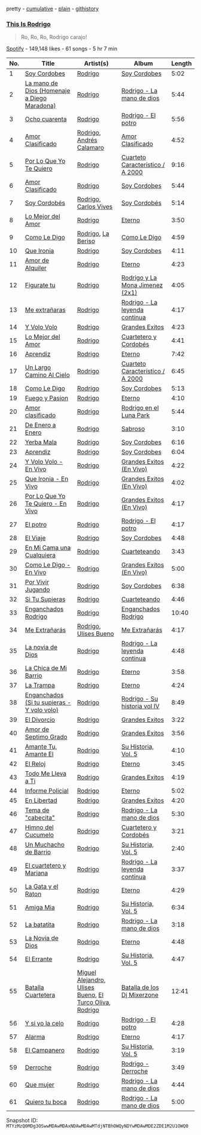 pretty - [cumulative](/playlists/cumulative/37i9dQZF1DX03IosU2q8j1.md) - [plain](/playlists/plain/37i9dQZF1DX03IosU2q8j1) - [githistory](https://github.githistory.xyz/mackorone/spotify-playlist-archive/blob/main/playlists/plain/37i9dQZF1DX03IosU2q8j1)

### [This Is Rodrigo](https://open.spotify.com/playlist/37i9dQZF1DX03IosU2q8j1)

> Ro, Ro, Ro, Rodrigo carajo!

[Spotify](https://open.spotify.com/user/spotify) - 149,148 likes - 61 songs - 5 hr 7 min

| No. | Title | Artist(s) | Album | Length |
|---|---|---|---|---|
| 1 | [Soy Cordobes](https://open.spotify.com/track/5wG4J1UECH0c42YhMhSkcS) | [Rodrigo](https://open.spotify.com/artist/235Vf4hkmwvxjVEMuCbRxm) | [Soy Cordobes](https://open.spotify.com/album/20PWLBvxLIh1mo0Cq4tek3) | 5:02 |
| 2 | [La mano de Dios \(Homenaje a Diego Maradona\)](https://open.spotify.com/track/5s8onl5Lw5q1AijP5BUm7G) | [Rodrigo](https://open.spotify.com/artist/235Vf4hkmwvxjVEMuCbRxm) | [Rodrigo \- La mano de dios](https://open.spotify.com/album/4932NIvwgNL5iUY6Vx5xG5) | 5:44 |
| 3 | [Ocho cuarenta](https://open.spotify.com/track/2wcIn5fYUBBdbuqRRJDWRD) | [Rodrigo](https://open.spotify.com/artist/235Vf4hkmwvxjVEMuCbRxm) | [Rodrigo \- El potro](https://open.spotify.com/album/790Iky5B8XDGflaJkhJvY8) | 5:56 |
| 4 | [Amor Clasificado](https://open.spotify.com/track/570v6ASSCPGeBPmvIkuln6) | [Rodrigo](https://open.spotify.com/artist/235Vf4hkmwvxjVEMuCbRxm), [Andrés Calamaro](https://open.spotify.com/artist/3tAICgiSR5PfYY4B8qsoAU) | [Amor Clasificado](https://open.spotify.com/album/6rqRMD4QJnkDcSK12RQylI) | 4:52 |
| 5 | [Por Lo Que Yo Te Quiero](https://open.spotify.com/track/4CffX0HNwF5Mkioh6kAm0L) | [Rodrigo](https://open.spotify.com/artist/235Vf4hkmwvxjVEMuCbRxm) | [Cuarteto Característico / A 2000](https://open.spotify.com/album/2qu5LbDlNhfopUXaLyVgT3) | 9:16 |
| 6 | [Amor Clasificado](https://open.spotify.com/track/5MK642wCaNr9hRDZ3kWyDX) | [Rodrigo](https://open.spotify.com/artist/235Vf4hkmwvxjVEMuCbRxm) | [Soy Cordobes](https://open.spotify.com/album/20PWLBvxLIh1mo0Cq4tek3) | 5:44 |
| 7 | [Soy Cordobés](https://open.spotify.com/track/1jJ6OaUu1suh9XLERl2cf6) | [Rodrigo](https://open.spotify.com/artist/235Vf4hkmwvxjVEMuCbRxm), [Carlos Vives](https://open.spotify.com/artist/4vhNDa5ycK0ST968ek7kRr) | [Soy Cordobés](https://open.spotify.com/album/2jLMR6wpMR1OX3GSgr0qOD) | 5:14 |
| 8 | [Lo Mejor del Amor](https://open.spotify.com/track/5jlTIwTNeIKx85eXDoMlz7) | [Rodrigo](https://open.spotify.com/artist/235Vf4hkmwvxjVEMuCbRxm) | [Eterno](https://open.spotify.com/album/6KUYysMj9dPbQ9OFmyu46Y) | 3:50 |
| 9 | [Como Le Digo](https://open.spotify.com/track/4RvjK9hWjZ96MBHvyHZFHI) | [Rodrigo](https://open.spotify.com/artist/235Vf4hkmwvxjVEMuCbRxm), [La Beriso](https://open.spotify.com/artist/0Dy32zfSrQ332Bz8wsthKJ) | [Como Le Digo](https://open.spotify.com/album/2wnlcuesACXfknqxSB1C7K) | 4:59 |
| 10 | [Que Ironia](https://open.spotify.com/track/0E9YlthbJZ6WOPKi3LTBJc) | [Rodrigo](https://open.spotify.com/artist/235Vf4hkmwvxjVEMuCbRxm) | [Soy Cordobes](https://open.spotify.com/album/20PWLBvxLIh1mo0Cq4tek3) | 4:11 |
| 11 | [Amor de Alquiler](https://open.spotify.com/track/1CUTRdjoxE6vUHCWc8rhKL) | [Rodrigo](https://open.spotify.com/artist/235Vf4hkmwvxjVEMuCbRxm) | [Eterno](https://open.spotify.com/album/6KUYysMj9dPbQ9OFmyu46Y) | 4:23 |
| 12 | [Figurate tu](https://open.spotify.com/track/73cJK9Bz1lVXxvM9ZzKPMn) | [Rodrigo](https://open.spotify.com/artist/235Vf4hkmwvxjVEMuCbRxm) | [Rodrigo y La Mona Jimenez \(2x1\)](https://open.spotify.com/album/4NSOqNe4WoFv9VBhLe3Men) | 4:05 |
| 13 | [Me extrañaras](https://open.spotify.com/track/5zZ8Oy2kCaJcFkg8Vtb35B) | [Rodrigo](https://open.spotify.com/artist/235Vf4hkmwvxjVEMuCbRxm) | [Rodrigo \- La leyenda continua](https://open.spotify.com/album/0wZB11wUoKMA0i9ZipWcVQ) | 4:17 |
| 14 | [Y Volo Volo](https://open.spotify.com/track/018Wqw3VG4yzkwGWhD5Wo5) | [Rodrigo](https://open.spotify.com/artist/235Vf4hkmwvxjVEMuCbRxm) | [Grandes Exitos](https://open.spotify.com/album/3LGZUJGeBB8KC0bVOtmulA) | 4:23 |
| 15 | [Lo Mejor del Amor](https://open.spotify.com/track/7g8FwoWCD7MzMOVN5ZgNkz) | [Rodrigo](https://open.spotify.com/artist/235Vf4hkmwvxjVEMuCbRxm) | [Cuartetero y Cordobés](https://open.spotify.com/album/3q6Wg7VBtWvIiggdi2lFn1) | 4:41 |
| 16 | [Aprendiz](https://open.spotify.com/track/0tsc18SNyvb1WmVUJ9sRrS) | [Rodrigo](https://open.spotify.com/artist/235Vf4hkmwvxjVEMuCbRxm) | [Eterno](https://open.spotify.com/album/6KUYysMj9dPbQ9OFmyu46Y) | 7:42 |
| 17 | [Un Largo Camino Al Cielo](https://open.spotify.com/track/0fmneMvBzm0QvGy3e8S7CR) | [Rodrigo](https://open.spotify.com/artist/235Vf4hkmwvxjVEMuCbRxm) | [Cuarteto Característico / A 2000](https://open.spotify.com/album/2qu5LbDlNhfopUXaLyVgT3) | 6:45 |
| 18 | [Como Le Digo](https://open.spotify.com/track/4nH1lpWkgzQPpTYPPjWKaI) | [Rodrigo](https://open.spotify.com/artist/235Vf4hkmwvxjVEMuCbRxm) | [Soy Cordobes](https://open.spotify.com/album/20PWLBvxLIh1mo0Cq4tek3) | 5:13 |
| 19 | [Fuego y Pasion](https://open.spotify.com/track/78AZaBSAHNTK2frhqwh2RX) | [Rodrigo](https://open.spotify.com/artist/235Vf4hkmwvxjVEMuCbRxm) | [Eterno](https://open.spotify.com/album/6KUYysMj9dPbQ9OFmyu46Y) | 4:10 |
| 20 | [Amor clasificado](https://open.spotify.com/track/2z24v4Oi4sB8v0GWO2AdHA) | [Rodrigo](https://open.spotify.com/artist/235Vf4hkmwvxjVEMuCbRxm) | [Rodrigo en el Luna Park](https://open.spotify.com/album/70N2PW8KRYfwkjb9acU1mH) | 5:44 |
| 21 | [De Enero a Enero](https://open.spotify.com/track/1UQw9rjhed1P8vNxNWJ0tR) | [Rodrigo](https://open.spotify.com/artist/235Vf4hkmwvxjVEMuCbRxm) | [Sabroso](https://open.spotify.com/album/7Bw4f5B4VlYURukRFjBov0) | 3:10 |
| 22 | [Yerba Mala](https://open.spotify.com/track/6DAZuerCWNL5TtgKo8M2jl) | [Rodrigo](https://open.spotify.com/artist/235Vf4hkmwvxjVEMuCbRxm) | [Soy Cordobes](https://open.spotify.com/album/20PWLBvxLIh1mo0Cq4tek3) | 6:16 |
| 23 | [Aprendiz](https://open.spotify.com/track/3zOKIMB5FOUtlhYB3nqEJY) | [Rodrigo](https://open.spotify.com/artist/235Vf4hkmwvxjVEMuCbRxm) | [Soy Cordobes](https://open.spotify.com/album/20PWLBvxLIh1mo0Cq4tek3) | 6:04 |
| 24 | [Y Volo Volo \- En Vivo](https://open.spotify.com/track/5EVbMRGmU7bDUfM9ApBVeZ) | [Rodrigo](https://open.spotify.com/artist/235Vf4hkmwvxjVEMuCbRxm) | [Grandes Exitos \(En Vivo\)](https://open.spotify.com/album/6Ot1b64vePWyN76IFVXR5G) | 4:22 |
| 25 | [Que Ironia \- En Vivo](https://open.spotify.com/track/16IGuUrxsjI39UfpSwtAHm) | [Rodrigo](https://open.spotify.com/artist/235Vf4hkmwvxjVEMuCbRxm) | [Grandes Exitos \(En Vivo\)](https://open.spotify.com/album/6Ot1b64vePWyN76IFVXR5G) | 4:02 |
| 26 | [Por Lo Que Yo Te Quiero \- En Vivo](https://open.spotify.com/track/0rSoiifF1XLYZE3S6ow10u) | [Rodrigo](https://open.spotify.com/artist/235Vf4hkmwvxjVEMuCbRxm) | [Grandes Exitos \(En Vivo\)](https://open.spotify.com/album/6Ot1b64vePWyN76IFVXR5G) | 4:17 |
| 27 | [El potro](https://open.spotify.com/track/5FVx5EazsJ8PdKzggsaPlA) | [Rodrigo](https://open.spotify.com/artist/235Vf4hkmwvxjVEMuCbRxm) | [Rodrigo \- El potro](https://open.spotify.com/album/790Iky5B8XDGflaJkhJvY8) | 4:17 |
| 28 | [El Viaje](https://open.spotify.com/track/6yBiLjtUHxkO5OJFuSRIeK) | [Rodrigo](https://open.spotify.com/artist/235Vf4hkmwvxjVEMuCbRxm) | [Soy Cordobes](https://open.spotify.com/album/20PWLBvxLIh1mo0Cq4tek3) | 4:48 |
| 29 | [En Mi Cama una Cualquiera](https://open.spotify.com/track/1NY5y5yyjZGqvdhffOeA1R) | [Rodrigo](https://open.spotify.com/artist/235Vf4hkmwvxjVEMuCbRxm) | [Cuarteteando](https://open.spotify.com/album/5yJ7OyeVVRyCd5jtsLsooN) | 3:43 |
| 30 | [Como Le Digo \- En Vivo](https://open.spotify.com/track/6bT1IbQXRP34lIzfecb7ZS) | [Rodrigo](https://open.spotify.com/artist/235Vf4hkmwvxjVEMuCbRxm) | [Grandes Exitos \(En Vivo\)](https://open.spotify.com/album/6Ot1b64vePWyN76IFVXR5G) | 5:00 |
| 31 | [Por Vivir Jugando](https://open.spotify.com/track/5LGzYHKkM3IVTF7N6nLUMr) | [Rodrigo](https://open.spotify.com/artist/235Vf4hkmwvxjVEMuCbRxm) | [Soy Cordobes](https://open.spotify.com/album/20PWLBvxLIh1mo0Cq4tek3) | 6:38 |
| 32 | [Si Tu Supieras](https://open.spotify.com/track/60oXNuRBSmeOMERo4jWbme) | [Rodrigo](https://open.spotify.com/artist/235Vf4hkmwvxjVEMuCbRxm) | [Cuarteteando](https://open.spotify.com/album/5yJ7OyeVVRyCd5jtsLsooN) | 4:46 |
| 33 | [Enganchados Rodrigo](https://open.spotify.com/track/4ApvbJYFRbk1EGdpp1Yc24) | [Rodrigo](https://open.spotify.com/artist/235Vf4hkmwvxjVEMuCbRxm) | [Enganchados Rodrigo](https://open.spotify.com/album/0SakckKt4de0kBJteljNg1) | 10:40 |
| 34 | [Me Extrañarás](https://open.spotify.com/track/1e4PRJWfSorO7RLgqDRvYR) | [Rodrigo](https://open.spotify.com/artist/235Vf4hkmwvxjVEMuCbRxm), [Ulises Bueno](https://open.spotify.com/artist/2UqRkW2wfEkZmyvKyTTv2W) | [Me Extrañarás](https://open.spotify.com/album/366XQK2TfrjoWv17w2B9eD) | 4:17 |
| 35 | [La novia de Dios](https://open.spotify.com/track/7FfVfYFU3mCKL2rwbkGjWQ) | [Rodrigo](https://open.spotify.com/artist/235Vf4hkmwvxjVEMuCbRxm) | [Rodrigo \- La leyenda continua](https://open.spotify.com/album/0wZB11wUoKMA0i9ZipWcVQ) | 4:48 |
| 36 | [La Chica de Mi Barrio](https://open.spotify.com/track/1KQNRKOgnMxzA8knwnAxhS) | [Rodrigo](https://open.spotify.com/artist/235Vf4hkmwvxjVEMuCbRxm) | [Eterno](https://open.spotify.com/album/6KUYysMj9dPbQ9OFmyu46Y) | 3:58 |
| 37 | [La Trampa](https://open.spotify.com/track/527CAvzJ4zMsduB8T8hYSj) | [Rodrigo](https://open.spotify.com/artist/235Vf4hkmwvxjVEMuCbRxm) | [Eterno](https://open.spotify.com/album/6KUYysMj9dPbQ9OFmyu46Y) | 4:24 |
| 38 | [Enganchados \(Si tu supieras \- Y volo volo\)](https://open.spotify.com/track/4eFK7sOIm13wzrXcgxlgfp) | [Rodrigo](https://open.spotify.com/artist/235Vf4hkmwvxjVEMuCbRxm) | [Rodrigo \- Su historia vol IV](https://open.spotify.com/album/6dbFqvk3t0b9DCV1zzXhdP) | 8:49 |
| 39 | [El Divorcio](https://open.spotify.com/track/3TkZFF0JOcc8QXQyxqLB5J) | [Rodrigo](https://open.spotify.com/artist/235Vf4hkmwvxjVEMuCbRxm) | [Grandes Exitos](https://open.spotify.com/album/3LGZUJGeBB8KC0bVOtmulA) | 3:22 |
| 40 | [Amor de Septimo Grado](https://open.spotify.com/track/4V9frXNU9yFo9Y9RSOpjkV) | [Rodrigo](https://open.spotify.com/artist/235Vf4hkmwvxjVEMuCbRxm) | [Grandes Exitos](https://open.spotify.com/album/3LGZUJGeBB8KC0bVOtmulA) | 3:56 |
| 41 | [Amante Tu, Amante El](https://open.spotify.com/track/5AZwGCyE9tIzFYXpqyrKHm) | [Rodrigo](https://open.spotify.com/artist/235Vf4hkmwvxjVEMuCbRxm) | [Su Historia, Vol\. 5](https://open.spotify.com/album/5QJWtJcrYbb3UylDoA5Yrh) | 4:10 |
| 42 | [El Reloj](https://open.spotify.com/track/3wdJJaKDFaQMCjqpbsDtlP) | [Rodrigo](https://open.spotify.com/artist/235Vf4hkmwvxjVEMuCbRxm) | [Eterno](https://open.spotify.com/album/6KUYysMj9dPbQ9OFmyu46Y) | 3:45 |
| 43 | [Todo Me Lleva a Ti](https://open.spotify.com/track/6Lkh9lukUEPBTZ1gewNT0m) | [Rodrigo](https://open.spotify.com/artist/235Vf4hkmwvxjVEMuCbRxm) | [Grandes Exitos](https://open.spotify.com/album/3LGZUJGeBB8KC0bVOtmulA) | 4:19 |
| 44 | [Informe Policial](https://open.spotify.com/track/7hN0r6myRrvoFrXK1C0ne9) | [Rodrigo](https://open.spotify.com/artist/235Vf4hkmwvxjVEMuCbRxm) | [Eterno](https://open.spotify.com/album/6KUYysMj9dPbQ9OFmyu46Y) | 5:02 |
| 45 | [En Libertad](https://open.spotify.com/track/1o7e4Tadn4o6nPvycwIP0C) | [Rodrigo](https://open.spotify.com/artist/235Vf4hkmwvxjVEMuCbRxm) | [Grandes Exitos](https://open.spotify.com/album/3LGZUJGeBB8KC0bVOtmulA) | 4:20 |
| 46 | [Tema de "cabecita"](https://open.spotify.com/track/76DYAASchu5szMWFDuG1iP) | [Rodrigo](https://open.spotify.com/artist/235Vf4hkmwvxjVEMuCbRxm) | [Rodrigo \- La mano de dios](https://open.spotify.com/album/4932NIvwgNL5iUY6Vx5xG5) | 5:30 |
| 47 | [Himno del Cucumelo](https://open.spotify.com/track/1dqOKfw1bVmVaEjMj0CB3L) | [Rodrigo](https://open.spotify.com/artist/235Vf4hkmwvxjVEMuCbRxm) | [Cuartetero y Cordobés](https://open.spotify.com/album/3q6Wg7VBtWvIiggdi2lFn1) | 3:21 |
| 48 | [Un Muchacho de Barrio](https://open.spotify.com/track/2PeNMTegyNqOpmw6mW0ssi) | [Rodrigo](https://open.spotify.com/artist/235Vf4hkmwvxjVEMuCbRxm) | [Su Historia, Vol\. 5](https://open.spotify.com/album/5QJWtJcrYbb3UylDoA5Yrh) | 2:40 |
| 49 | [El cuartetero y Mariana](https://open.spotify.com/track/7eLRyUwE7YWtkXefNfWCJx) | [Rodrigo](https://open.spotify.com/artist/235Vf4hkmwvxjVEMuCbRxm) | [Rodrigo \- La leyenda continua](https://open.spotify.com/album/0wZB11wUoKMA0i9ZipWcVQ) | 3:37 |
| 50 | [La Gata y el Raton](https://open.spotify.com/track/6dx4tzvQcd2VRI53JFObn2) | [Rodrigo](https://open.spotify.com/artist/235Vf4hkmwvxjVEMuCbRxm) | [Eterno](https://open.spotify.com/album/6KUYysMj9dPbQ9OFmyu46Y) | 4:29 |
| 51 | [Amiga Mia](https://open.spotify.com/track/2ctaN77XM1glg55kVLXpl5) | [Rodrigo](https://open.spotify.com/artist/235Vf4hkmwvxjVEMuCbRxm) | [Su Historia, Vol\. 5](https://open.spotify.com/album/5QJWtJcrYbb3UylDoA5Yrh) | 6:34 |
| 52 | [La batatita](https://open.spotify.com/track/07nIMVKul3pXuIjqWGTi2n) | [Rodrigo](https://open.spotify.com/artist/235Vf4hkmwvxjVEMuCbRxm) | [Rodrigo \- La mano de dios](https://open.spotify.com/album/4932NIvwgNL5iUY6Vx5xG5) | 3:18 |
| 53 | [La Novia de Dios](https://open.spotify.com/track/1hopqU2hi5iXY89iTYnb1F) | [Rodrigo](https://open.spotify.com/artist/235Vf4hkmwvxjVEMuCbRxm) | [Eterno](https://open.spotify.com/album/6KUYysMj9dPbQ9OFmyu46Y) | 4:48 |
| 54 | [El Errante](https://open.spotify.com/track/21XixaanmxWg7DVPKTyqsX) | [Rodrigo](https://open.spotify.com/artist/235Vf4hkmwvxjVEMuCbRxm) | [Su Historia, Vol\. 5](https://open.spotify.com/album/5QJWtJcrYbb3UylDoA5Yrh) | 4:47 |
| 55 | [Batalla Cuartetera](https://open.spotify.com/track/2awxWeb5lmiWvrvlGyH729) | [Miguel Alejandro](https://open.spotify.com/artist/0d2A861NEFqVpEogrYewVJ), [Ulises Bueno](https://open.spotify.com/artist/2UqRkW2wfEkZmyvKyTTv2W), [El Turco Oliva](https://open.spotify.com/artist/0l3lrsagH8oE0CAkXdyNMI), [Rodrigo](https://open.spotify.com/artist/235Vf4hkmwvxjVEMuCbRxm) | [Batalla de los Dj Mixerzone](https://open.spotify.com/album/1J3PnGjU5bj5b02D87zzxQ) | 12:41 |
| 56 | [Y si yo la celo](https://open.spotify.com/track/1A48vkETbsmnVHhggIYPbh) | [Rodrigo](https://open.spotify.com/artist/235Vf4hkmwvxjVEMuCbRxm) | [Rodrigo \- El potro](https://open.spotify.com/album/790Iky5B8XDGflaJkhJvY8) | 4:28 |
| 57 | [Alarma](https://open.spotify.com/track/44nx8CZVJAPcGMywNNEvCT) | [Rodrigo](https://open.spotify.com/artist/235Vf4hkmwvxjVEMuCbRxm) | [Eterno](https://open.spotify.com/album/6KUYysMj9dPbQ9OFmyu46Y) | 4:17 |
| 58 | [El Campanero](https://open.spotify.com/track/3tHPkgMqywCuUxJtuTSH5G) | [Rodrigo](https://open.spotify.com/artist/235Vf4hkmwvxjVEMuCbRxm) | [Su Historia, Vol\. 5](https://open.spotify.com/album/5QJWtJcrYbb3UylDoA5Yrh) | 3:19 |
| 59 | [Derroche](https://open.spotify.com/track/3gNac8mY35XNco4lKzAQDn) | [Rodrigo](https://open.spotify.com/artist/235Vf4hkmwvxjVEMuCbRxm) | [Rodrigo \- Derroche](https://open.spotify.com/album/0mxWetzLJk4IQkYUlxSfis) | 3:49 |
| 60 | [Que mujer](https://open.spotify.com/track/1OKrJ96z73EF452XJqJ6re) | [Rodrigo](https://open.spotify.com/artist/235Vf4hkmwvxjVEMuCbRxm) | [Rodrigo \- La mano de dios](https://open.spotify.com/album/4932NIvwgNL5iUY6Vx5xG5) | 4:44 |
| 61 | [Quiero tu boca](https://open.spotify.com/track/3TKUDzwOmHUti9AHw3784q) | [Rodrigo](https://open.spotify.com/artist/235Vf4hkmwvxjVEMuCbRxm) | [Rodrigo \- La mano de dios](https://open.spotify.com/album/4932NIvwgNL5iUY6Vx5xG5) | 5:00 |

Snapshot ID: `MTYzMzQ0MDg3OSwwMDAwMDAxNDAwMDAwMTdjNTBhOWQyNDYwMDAwMDE2ZDE1M2U1OWQ0`